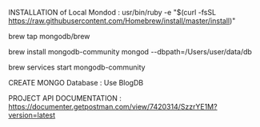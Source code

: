 INSTALLATION of Local Mondod :
usr/bin/ruby -e "$(curl -fsSL https://raw.githubusercontent.com/Homebrew/install/master/install)"

brew tap mongodb/brew

brew install mongodb-community
mongod --dbpath=/Users/user/data/db

brew services start mongodb-community


CREATE MONGO Database :
Use BlogDB


PROJECT API DOCUMENTATION : https://documenter.getpostman.com/view/7420314/SzzrYE1M?version=latest
